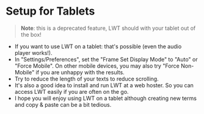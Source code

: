 # Setup for Tablets

> **Note**: this is a deprecated feature, LWT should with your tablet out of the box!

* If you want to use LWT on a tablet: that's possible (even the audio player works!).
* In "Settings/Preferences", set the "Frame Set Display Mode" to "Auto" or "Force Mobile". On other mobile devices, you may also try "Force Non-Mobile" if you are unhappy with the results.
* Try to reduce the length of your texts to reduce scrolling.
* It's also a good idea to install and run LWT at a web hoster. So you can access LWT easily if you are often on the go.
* I hope you will enjoy using LWT on a tablet although creating new terms and copy & paste can be a bit tedious.
